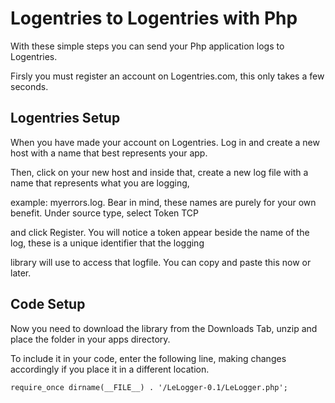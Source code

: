 Logentries to Logentries with Php
=======================================

With these simple steps you can send your Php application logs to Logentries.

Firsly you must register an account on Logentries.com, this only takes a few seconds.

Logentries Setup
----------------

When you have made your account on Logentries. Log in and create a new host with a name that best represents your app.

Then, click on your new host and inside that, create a new log file with a name that represents what you are logging,

example:  myerrors.log. Bear in mind, these names are purely for your own benefit. Under source type, select Token TCP

and click Register. You will notice a token appear beside the name of the log, these is a unique identifier that the logging

library will use to access that logfile. You can copy and paste this now or later.

Code Setup
----------

Now you need to download the library from the Downloads Tab, unzip and place the folder in your apps directory.

To include it in your code, enter the following line, making changes accordingly if you place it in a different location.

`require_once dirname(__FILE__) . '/LeLogger-0.1/LeLogger.php';`
